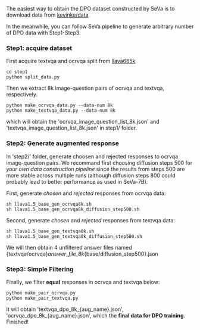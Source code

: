 The easiest way to obtain the DPO dataset constructed by SeVa is to download data from [kevinke/data](https://huggingface.co/kevinke/data)

In the meanwhile, you can follow SeVa pipeline to generate arbitrary number of DPO data with Step1-Step3.

### Step1: acquire dataset
First acquire textvqa and ocrvqa split from [llava665k](https://huggingface.co/datasets/liuhaotian/LLaVA-Instruct-150K/blob/main/llava_v1_5_mix665k.json)
```
cd step1
python split_data.py
```
Then we extract 8k image-question pairs of ocrvqa and textvqa, respectively.
```
python make_ocrvqa_data.py --data-num 8k
python make_textvqa_data.py --data-num 8k
```
which will obtain the 'ocrvqa_image_question_list_8k.json' and 'textvqa_image_question_list_8k.json' in step1/ folder.
### Step2: Generate augmented response
In 'step2/' folder, generate choosen and rejected responses to ocrvqa image-question pairs. We recommand first choosing diffusion steps 500 for *your own data construction pipeline* since the results from steps 500 are more stable across multiple runs (although diffusion steps 800 could probably lead to better performance as used in SeVa-7B).

First, generate *chosen* and *rejected* responses from ocrvqa data:
```
sh llava1.5_base_gen_ocrvqa8k.sh
sh llava1.5_base_gen_ocrvqa8k_diffusion_step500.sh
```
Second, generate *chosen* and *rejected* responses from textvqa data:
```
sh llava1.5_base_gen_textvqa8k.sh
sh llava1.5_base_gen_textvqa8k_diffusion_step500.sh
```
We will then obtain 4 unfiltered answer files named {textvqa/ocrvqa}_answer_file_8k_{base/diffusion_step500}.json

### Step3: Simple Filtering
Finally, we filter **equal** responses in ocrvqa and textvqa below:
```
python make_pair_ocrvqa.py
python make_pair_textvqa.py
```
It will obtain 'textvqa_dpo_8k_{aug_name}.json', 'ocrvqa_dpo_8k_{aug_name}.json', which the **final data for DPO training**. Finished!
